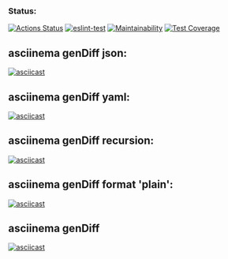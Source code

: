 ### Status:
[![Actions Status](https://github.com/PVArech/backend-project-lvl2/workflows/hexlet-check/badge.svg)](https://github.com/PVArech/backend-project-lvl2/actions)
[![eslint-test](https://github.com/PVArech/backend-project-lvl2/actions/workflows/main.yml/badge.svg)](https://github.com/PVArech/backend-project-lvl2/actions/workflows/main.yml)
[![Maintainability](https://api.codeclimate.com/v1/badges/15b8f90bd8b1e1590719/maintainability)](https://codeclimate.com/github/PVArech/backend-project-lvl2/maintainability)
[![Test Coverage](https://api.codeclimate.com/v1/badges/15b8f90bd8b1e1590719/test_coverage)](https://codeclimate.com/github/PVArech/backend-project-lvl2/test_coverage)


## asciinema genDiff json:
[![asciicast](https://asciinema.org/a/1dxNCVfvfLzAnbiqvlUKAtElh.svg)](https://asciinema.org/a/1dxNCVfvfLzAnbiqvlUKAtElh)

## asciinema genDiff yaml:
[![asciicast](https://asciinema.org/a/5pEOWUchz0RHAqUneKH3DjZFW.svg)](https://asciinema.org/a/5pEOWUchz0RHAqUneKH3DjZFW)

## asciinema genDiff recursion:
[![asciicast](https://asciinema.org/a/VSbv5P70uosjCqEODh30TCro7.svg)](https://asciinema.org/a/VSbv5P70uosjCqEODh30TCro7)

## asciinema genDiff format 'plain':
[![asciicast](https://asciinema.org/a/oPWQJwm9PcRgpsGiMgQn4GHjL.svg)](https://asciinema.org/a/oPWQJwm9PcRgpsGiMgQn4GHjL)

## asciinema genDiff
[![asciicast](https://asciinema.org/a/a84O8St6oGcKLLwG0PkH6zPH4.svg)](https://asciinema.org/a/a84O8St6oGcKLLwG0PkH6zPH4)
